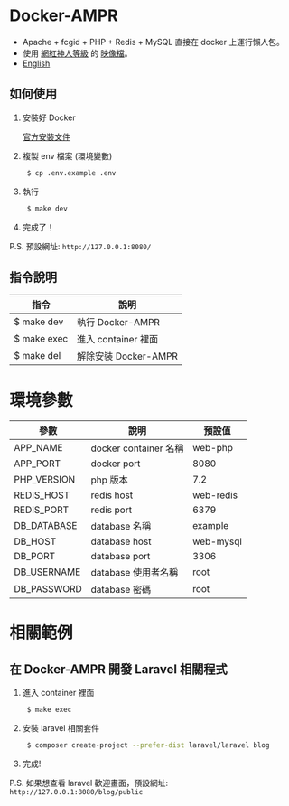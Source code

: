 # Docker-AMPR
- Apache + fcgid + PHP + Redis + MySQL 直接在 docker 上運行懶人包。
- 使用 [網紅神人等級](https://shazi.info/) 的 [映像檔](https://github.com/shazi7804/docker-apache2-fcgid-worker-php7)。
- [English](https://github.com/andykuen/Docker-AMPR/blob/master/README_EN.md)

## 如何使用

1. 安裝好 Docker
    
    [官方安裝文件](https://docs.docker.com/install/)

2. 複製 env 檔案 (環境變數)
    ```bash
     $ cp .env.example .env
    ```

3. 執行
    ```bash
     $ make dev
    ```

4. 完成了！

P.S. 預設網址: `http://127.0.0.1:8080/`

## 指令說明

| 指令         | 說明                    |
| ------------ | ---------------------- |
| $ make dev   | 執行 Docker-AMPR        |
| $ make exec  | 進入 container 裡面      |
| $ make del   | 解除安裝 Docker-AMPR     |

# 環境參數
| 參數         | 說明                   | 預設值    |
| ----------- | ---------------------- | -------- |
| APP_NAME    | docker container 名稱   | web-php  |
| APP_PORT    | docker port            | 8080     |
| PHP_VERSION | php 版本                | 7.2      |
| REDIS_HOST  | redis host             | web-redis |
| REDIS_PORT  | redis port             | 6379     |
| DB_DATABASE | database 名稱           | example  |
| DB_HOST     | database host          | web-mysql |
| DB_PORT     | database port          | 3306      |
| DB_USERNAME | database 使用者名稱      | root      |
| DB_PASSWORD | database 密碼           | root      |

# 相關範例
## 在 Docker-AMPR 開發 Laravel 相關程式

1. 進入 container 裡面
    ```bash
     $ make exec
    ```

2. 安裝 laravel 相關套件
    ```bash
     $ composer create-project --prefer-dist laravel/laravel blog
    ```

3. 完成!

P.S. 如果想查看 laravel 歡迎畫面，預設網址: `http://127.0.0.1:8080/blog/public`